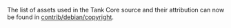 The list of assets used in the Tank Core source and their attribution can now be found in [contrib/debian/copyright](../contrib/debian/copyright).
